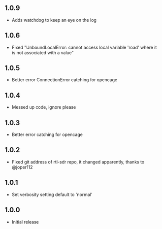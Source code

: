<!-- https://developers.home-assistant.io/docs/add-ons/presentation#keeping-a-changelog -->
## 1.0.9
- Adds watchdog to keep an eye on the log
## 1.0.6
- Fixed "UnboundLocalError: cannot access local variable 'road' where it is not associated with a value"
## 1.0.5
- Better error ConnectionError catching for opencage
## 1.0.4
- Messed up code, ignore please
## 1.0.3
- Better error catching for opencage
## 1.0.2
- Fixed git address of rtl-sdr repo, it changed apparently, thanks to @joper112
## 1.0.1
- Set verbosity setting default to 'normal'
## 1.0.0
- Initial release
